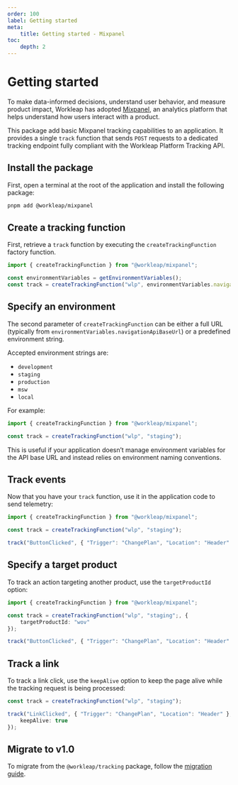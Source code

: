 ```yaml
---
order: 100
label: Getting started
meta:
    title: Getting started - Mixpanel
toc:
    depth: 2
---
```


# Getting started

To make data-informed decisions, understand user behavior, and measure product impact, Workleap has adopted [Mixpanel](https://mixpanel.com/), an analytics platform that helps understand how users interact with a product.

This package add basic Mixpanel tracking capabilities to an application. It provides a single `track` function that sends `POST` requests to a dedicated tracking endpoint fully compliant with the Workleap Platform Tracking API.

## Install the package

First, open a terminal at the root of the application and install the following package:

```bash
pnpm add @workleap/mixpanel
```

## Create a tracking function

First, retrieve a `track` function by executing the `createTrackingFunction` factory function.

```ts !#4
import { createTrackingFunction } from "@workleap/mixpanel";

const environmentVariables = getEnvironmentVariables();
const track = createTrackingFunction("wlp", environmentVariables.navigationApiBaseUrl);
```

## Specify an environment

The second parameter of `createTrackingFunction` can be either a full URL (typically from `environmentVariables.navigationApiBaseUrl`) or a predefined environment string.

Accepted environment strings are:
- `development`
- `staging`
- `production`
- `msw`
- `local`

For example:

```ts
import { createTrackingFunction } from "@workleap/mixpanel";

const track = createTrackingFunction("wlp", "staging");
```

This is useful if your application doesn’t manage environment variables for the API base URL and instead relies on environment naming conventions.

## Track events

Now that you have your `track` function, use it in the application code to send telemetry:

```ts !#5
import { createTrackingFunction } from "@workleap/mixpanel";

const track = createTrackingFunction("wlp", "staging");

track("ButtonClicked", { "Trigger": "ChangePlan", "Location": "Header" });
```

## Specify a target product

To track an action targeting another product, use the `targetProductId` option:

```ts !#4
import { createTrackingFunction } from "@workleap/mixpanel";

const track = createTrackingFunction("wlp", "staging";, {
    targetProductId: "wov"
});

track("ButtonClicked", { "Trigger": "ChangePlan", "Location": "Header" });
```

## Track a link

To track a link click, use the `keepAlive` option to keep the page alive while the tracking request is being processed:

```ts !#4
const track = createTrackingFunction("wlp", "staging");

track("LinkClicked", { "Trigger": "ChangePlan", "Location": "Header" }, {
    keepAlive: true
});
```

## Migrate to v1.0

To migrate from the `@workleap/tracking` package, follow the [migration guide](./updating/migrate-to-v1.0.md).




